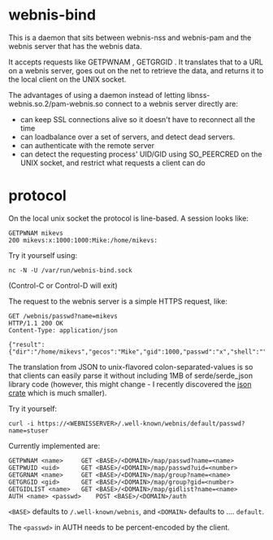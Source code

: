 
# webnis-bind

This is a daemon that sits between webnis-nss and webnis-pam and the
webnis server that has the webnis data.

It accepts requests like GETPWNAM <name>, GETGRGID <number>. It translates
that to a URL on a webnis server, goes out on the net to retrieve the data,
and returns it to the local client on the UNIX socket.

The advantages of using a daemon instead of letting
libnss-webnis.so.2/pam-webnis.so connect to a webnis server directly are:

- can keep SSL connections alive so it doesn't have to reconnect all the time
- can loadbalance over a set of servers, and detect dead servers.
- can authenticate with the remote server
- can detect the requesting process' UID/GID using SO_PEERCRED on the
  UNIX socket, and restrict what requests a client can do

# protocol

On the local unix socket the protocol is line-based. A session looks like:

```
GETPWNAM mikevs
200 mikevs:x:1000:1000:Mike:/home/mikevs:
```

Try it yourself using:
```
nc -N -U /var/run/webnis-bind.sock
```
(Control-C or Control-D will exit)

The request to the webnis server is a simple HTTPS request, like:

```
GET /webnis/passwd?name=mikevs
HTTP/1.1 200 OK
Content-Type: application/json

{"result":{"dir":"/home/mikevs","gecos":"Mike","gid":1000,"passwd":"x","shell":"","uid":1000,"user":"mikevs"}}
```

The translation from JSON to unix-flavored colon-separated-values is so
that clients can easily parse it without including 1MB of
serde/serde_json library code (however, this might change - I recently
discovered the [json crate](https://crates.io/crates/json) which is much smaller).

Try it yourself:
```
curl -i https://<WEBNISSERVER>/.well-known/webnis/default/passwd?name=stuser
```

Currently implemented are:

```
GETPWNAM <name>		GET <BASE>/<DOMAIN>/map/passwd?name=<name>
GETPWUID <uid>		GET <BASE>/<DOMAIN>/map/passwd?uid=<number>
GETGRNAM <name>		GET <BASE>/<DOMAIN>/map/group?name=<name>
GETGRGID <gid>		GET <BASE>/<DOMAIN>/map/group?gid=<number>
GETGIDLIST <name>	GET <BASE>/<DOMAIN>/map/gidlist?name=<name>
AUTH <name> <passwd>	POST <BASE>/<DOMAIN>/auth
```

`<BASE>` defaults to `/.well-known/webnis`, and `<DOMAIN>` defaults to .... `default`.

The `<passwd>` in AUTH needs to be percent-encoded by the client.


